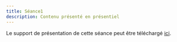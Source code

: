 ```yaml
---
title: Séance1
description: Contenu présenté en présentiel
---
```


Le support de présentation de cette séance peut être téléchargé [ici](https://learn-technique.helmo.be/mod/resource/view.php?id=265231).
